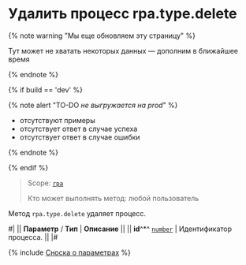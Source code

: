 # Удалить процесс rpa.type.delete

{% note warning "Мы еще обновляем эту страницу" %}

Тут может не хватать некоторых данных — дополним в ближайшее время

{% endnote %}

{% if build == 'dev' %}

{% note alert "TO-DO _не выгружается на prod_" %}

- отсутствуют примеры
- отсутствует ответ в случае успеха
- отсутствует ответ в случае ошибки

{% endnote %}

{% endif %}

> Scope: [`rpa`](../../../scopes/permissions.md)
>
> Кто может выполнять метод: любой пользователь

Метод `rpa.type.delete` удаляет процесс.

#|
|| **Параметр** / **Тип** | **Описание** ||
|| **id**^*^ 
[`number`](../../../data-types.md) | Идентификатор процесса. ||
|#

{% include [Сноска о параметрах](../../../../_includes/required.md) %}